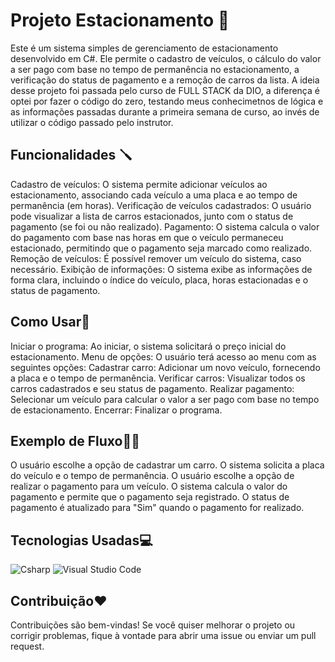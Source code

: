 # Projeto Estacionamento 🚗
Este é um sistema simples de gerenciamento de estacionamento desenvolvido em C#. Ele permite o cadastro de veículos, o cálculo do valor a ser pago com base no tempo de permanência no estacionamento, a verificação do status de pagamento e a remoção de carros da lista.
A ideia desse projeto foi passada pelo curso de FULL STACK da DIO, a diferença é optei por fazer o código do zero, testando meus conhecimetnos de lógica e as informações passadas durante a primeira semana de curso, ao invés de utilizar o código passado pelo instrutor.

## Funcionalidades 🪛
Cadastro de veículos: O sistema permite adicionar veículos ao estacionamento, associando cada veículo a uma placa e ao tempo de permanência (em horas).
Verificação de veículos cadastrados: O usuário pode visualizar a lista de carros estacionados, junto com o status de pagamento (se foi ou não realizado).
Pagamento: O sistema calcula o valor do pagamento com base nas horas em que o veículo permaneceu estacionado, permitindo que o pagamento seja marcado como realizado.
Remoção de veículos: É possível remover um veículo do sistema, caso necessário.
Exibição de informações: O sistema exibe as informações de forma clara, incluindo o índice do veículo, placa, horas estacionadas e o status de pagamento.
## Como Usar🎯
Iniciar o programa: Ao iniciar, o sistema solicitará o preço inicial do estacionamento.
Menu de opções: O usuário terá acesso ao menu com as seguintes opções:
Cadastrar carro: Adicionar um novo veículo, fornecendo a placa e o tempo de permanência.
Verificar carros: Visualizar todos os carros cadastrados e seu status de pagamento.
Realizar pagamento: Selecionar um veículo para calcular o valor a ser pago com base no tempo de estacionamento.
Encerrar: Finalizar o programa.
## Exemplo de Fluxo👩‍💻
O usuário escolhe a opção de cadastrar um carro.
O sistema solicita a placa do veículo e o tempo de permanência.
O usuário escolhe a opção de realizar o pagamento para um veículo.
O sistema calcula o valor do pagamento e permite que o pagamento seja registrado.
O status de pagamento é atualizado para "Sim" quando o pagamento for realizado.
## Tecnologias Usadas💻
![Csharp](https://img.shields.io/badge/C%23-239120?style=for-the-badge&logo=c-sharp&logoColor=white)
![Visual Studio Code](https://img.shields.io/badge/Visual%20Studio%20Code-0078d7.svg?style=for-the-badge&logo=visual-studio-code&logoColor=white)
## Contribuição❤️
Contribuições são bem-vindas! Se você quiser melhorar o projeto ou corrigir problemas, fique à vontade para abrir uma issue ou enviar um pull request.


